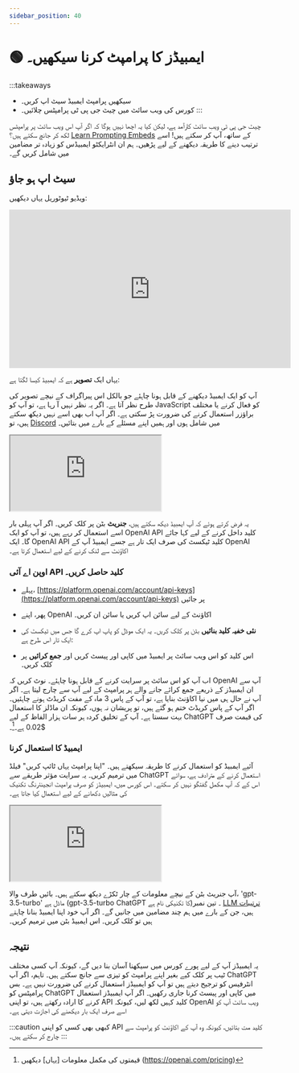 ```yaml
---
sidebar_position: 40
---
```


# 🟢 ایمبیڈز کا پرامپٹ کرنا سیکھیں۔

:::takeaways
- سیکھیں پرامپٹ ایمبیڈ سیٹ اپ کریں۔
- کورس کی ویب سائٹ میں چیٹ جی پی ٹی پرامپٹس چلائیں۔
:::

چیٹ جی پی ٹی ویب سائٹ کارآمد ہے، لیکن کیا یہ اچھا نہیں ہوگا کہ اگر آپ اس ویب سائٹ پر پرامپٹس لکھ کر جانچ سکتے ہیں؟ [Learn Prompting Embeds](https://embed.learnprompting.org/) کے ساتھ، آپ کر سکتے ہیں! اسے ترتیب دینے کا طریقہ دیکھنے کے لیے پڑھیں۔ ہم ان انٹرایکٹو ایمبیڈس کو زیادہ تر مضامین میں شامل کریں گے۔

## سیٹ اپ ہو جاؤ

ویڈیو ٹیوٹوریل یہاں دیکھیں:

<iframe width="560" height="315" src="https://www.youtube.com/embed/sNUKiwd2DWU" title="YouTube video player" frameBorder="0" allow="accelerometer; autoplay; clipboard-write; encrypted-media; gyroscope; picture-in-picture; web-share" allowFullScreen></iframe>

یہاں ایک **تصویر** ہے کہ ایمبیڈ کیسا لگتا ہے:



آپ کو ایک ایمبیڈ دیکھنے کے قابل ہونا چاہئے جو بالکل اس پیراگراف کے نیچے تصویر کی طرح نظر آتا ہے۔ اگر یہ نظر نہیں آ رہا ہے، تو آپ کو JavaScript کو فعال کرنے یا مختلف براؤزر استعمال کرنے کی ضرورت پڑ سکتی ہے۔ اگر آپ اب بھی اسے نہیں دیکھ سکتے ہیں، تو [Discord](https://discord.com/invite/learn-prompting) میں شامل ہوں اور ہمیں اپنے مسئلے کے بارے میں بتائیں۔

<iframe
    src="https://embed.learnprompting.org/embed?config=eyJ0b3BQIjowLCJ0ZW1wZXJhdHVyZSI6MCwibWF4VG9rZW5zIjoyNTYsIm91dHB1dCI6IkNob2NvbGF0ZSwgVmFuaWxsYSwgU3RyYXdiZXJyeSwgTWludCBDaGlwLCBSb2NreSBSb2FkLCBDb29raWUgRG91Z2gsIEJ1dHRlciBQZWNhbiwgTmVhcG9saXRhbiwgQ29mZmVlLCBDb2NvbnV0IiwicHJvbXB0IjoiR2VuZXJhdGUgYSBjb21tYSBzZXBhcmF0ZWQgbGlzdCBvZiAxMCBpY2UgY3JlYW0gZmxhdm9yczoiLCJtb2RlbCI6ImdwdC0zLjUtdHVyYm8ifQ%3D%3D"
    style={{width:"100%", height:"320px", border:"0", borderRadius:"4px", overflow:"hidden"}}
    sandbox="allow-forms allow-modals allow-popups allow-presentation allow-same-origin allow-scripts"
></iframe>


یہ فرض کرتے ہوئے کہ آپ ایمبیڈ دیکھ سکتے ہیں، **جنریٹ** بٹن پر کلک کریں۔ اگر آپ پہلی بار اسے استعمال کر رہے ہیں، تو آپ کو ایک OpenAI API کلید داخل کرنے کے لیے کہا جائے گا۔ ایک OpenAI API کلید ٹیکسٹ کی صرف ایک تار ہے جسے ایمبیڈ آپ کے OpenAI اکاؤنٹ سے لنک کرنے کے لیے استعمال کرتا ہے۔

### اوپن اے آئی API کلید حاصل کریں۔

- پہلے، [https://platform.openai.com/account/api-keys](https://platform.openai.com/account/api-keys) پر جائیں
- پھر، اپنے OpenAI اکاؤنٹ کے لیے سائن اپ کریں یا سائن ان کریں۔
- **نئی خفیہ کلید بنائیں** بٹن پر کلک کریں۔ یہ ایک موڈل کو پاپ اپ کرے گا جس میں ٹیکسٹ کی ایک تار اس طرح ہے:

- اس کلید کو اس ویب سائٹ پر ایمبیڈ میں کاپی اور پیسٹ کریں اور **جمع کرائیں** پر کلک کریں۔

اب آپ کو اس سائٹ پر سرایت کرنے کے قابل ہونا چاہئے۔ نوٹ کریں کہ OpenAI آپ سے ان ایمبیڈز کے ذریعے جمع کرائے جانے والے ہر پرامپٹ کے لیے آپ سے چارج لیتا ہے۔ اگر آپ نے حال ہی میں نیا اکاؤنٹ بنایا ہے، تو آپ کے پاس 3 ماہ کے مفت کریڈٹ ہونے چاہئیں۔ اگر آپ کے پاس کریڈٹ ختم ہو گئے ہیں، تو پریشان نہ ہوں، کیونکہ ان ماڈلز کا استعمال بہت سستا ہے۔ آپ کے تخلیق کردہ ہر سات ہزار الفاظ کے لیے ChatGPT کی قیمت صرف $0.02 ہے۔[^a]۔

### ایمبیڈ کا استعمال کرنا

آئیے ایمبیڈ کو استعمال کرنے کا طریقہ سیکھتے ہیں۔ "اپنا پرامپٹ یہاں ٹائپ کریں" فیلڈ میں ترمیم کریں۔ یہ سرایت مؤثر طریقے سے ChatGPT استعمال کرنے کے مترادف ہے، سوائے اس کے کہ آپ مکمل گفتگو نہیں کر سکتے۔ اس کورس میں، ایمبیڈز کو صرف پرامپٹ انجینئرنگ تکنیک کی مثالیں دکھانے کے لیے استعمال کیا جاتا ہے۔

<iframe
    src="https://embed.learnprompting.org/embed?config=eyJ0b3BQIjowLCJ0ZW1wZXJhdHVyZSI6MCwibWF4VG9rZW5zIjoyNTYsIm91dHB1dCI6Ik91dHB1dCBhcHBlYXJzIGhlcmUiLCJwcm9tcHQiOiJUeXBlIHlvdXIgcHJvbXB0IGhlcmUiLCJtb2RlbCI6ImdwdC0zLjUtdHVyYm8ifQ%3D%3D"
    style={{width:"100%", height:"300px", border:"0", borderRadius:"4px", overflow:"hidden"}}
    sandbox="allow-forms allow-modals allow-popups allow-presentation allow-same-origin allow-scripts"
></iframe>

آپ جنریٹ بٹن کے نیچے معلومات کے چار ٹکڑے دیکھ سکتے ہیں۔ بائیں طرف والا، 'gpt-3.5-turbo' ماڈل ہے (gpt-3.5-turbo ChatGPT کا تکنیکی نام ہے)۔ تین نمبر [LLM ترتیبات](https://learnprompting.org/docs/basics/configuration_hyperparameters) ہیں، جن کے بارے میں ہم چند مضامین میں جانیں گے۔ اگر آپ خود اپنا ایمبیڈ بنانا چاہتے ہیں تو کلک کریں۔
اس ایمبیڈ بٹن میں ترمیم کریں۔

## نتیجہ

یہ ایمبیڈز آپ کے لیے پورے کورس میں سیکھنا آسان بنا دیں گے، کیونکہ آپ کسی مختلف ٹیب پر کلک کیے بغیر اپنے پرامپٹ کو تیزی سے جانچ سکتے ہیں۔ تاہم، اگر آپ ChatGPT انٹرفیس کو ترجیح دیتے ہیں تو آپ کو ایمبیڈز استعمال کرنے کی ضرورت نہیں ہے۔ بس پرامپٹس کو ChatGPT میں کاپی اور پیسٹ کرنا جاری رکھیں۔ اگر آپ ایمبیڈز استعمال کرنے کا ارادہ رکھتے ہیں، تو اپنی API کلید کہیں لکھ لیں، کیونکہ OpenAI ویب سائٹ آپ کو اسے صرف ایک بار دیکھنے کی اجازت دیتی ہے۔

:::caution
کبھی بھی کسی کو اپنی API کلید مت بتائیں، کیونکہ وہ آپ کے اکاؤنٹ کو پرامپٹ سے چارج کر سکتے ہیں۔
:::

[^a]: قیمتوں کی مکمل معلومات [یہاں] دیکھیں (https://openai.com/pricing)